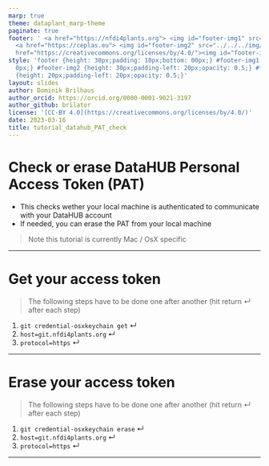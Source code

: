 ```yaml
---
marp: true
theme: dataplant_marp-theme
paginate: true
footer: ' <a href="https://nfdi4plants.org"> <img id="footer-img1" src="../../../img/_logos/DataPLANT/DataPLANT_logo_square_bg_transparent.svg"></a>
  <a href="https://ceplas.eu"> <img id="footer-img2" src="../../../img/_logos/CEPLAS/CEPLAS_Icon.jpeg"></a><a
  href="https://creativecommons.org/licenses/by/4.0/"><img id="footer-img3" src="../../../img/_logos/CreativeCommons/by.svg"></a> '
style: 'footer {height: 30px;padding: 10px;bottom: 00px;} #footer-img1 {height: 30px;padding-left:
  0px;} #footer-img2 {height: 30px;padding-left: 20px;opacity: 0.5;} #footer-img3
  {height: 20px;padding-left: 20px;opacity: 0.5;}'
layout: slides
author: Dominik Brilhaus
author_orcid: https://orcid.org/0000-0001-9021-3197
author_github: brilator
license: '[CC-BY 4.0](https://creativecommons.org/licenses/by/4.0/)'
date: 2023-03-16
title: tutorial_datahub_PAT_check
---
```


# Check or erase DataHUB Personal Access Token (PAT)

- This checks wether your local machine is authenticated to communicate with your DataHUB account
- If needed, you can erase the PAT from your local machine 
> Note this tutorial is currently Mac / OsX specific

<!-- TODO add options for windows and linux -->

<!-- Source to slide(s) -->
<!-- ../../bricks/tutorial_datahub_PAT_check-title.md -->


---

# Get your access token

> The following steps have to be done one after another (hit return &#8629; after each step)

1. `git credential-osxkeychain get` &#8629;
2. `host=git.nfdi4plants.org`  &#8629;
3. `protocol=https` &#8629;

<!-- Source to slide(s) -->
<!-- ../../bricks/tutorial_datahub_PAT_check-Get_your_access_token.md -->


---

# Erase your access token

> The following steps have to be done one after another (hit return &#8629; after each step)

1. `git credential-osxkeychain erase` &#8629;
2. `host=git.nfdi4plants.org`  &#8629;
3. `protocol=https` &#8629;

<!-- Source to slide(s) -->
<!-- ../../bricks/tutorial_datahub_PAT_check-Erase_your_access_token.md -->


---
